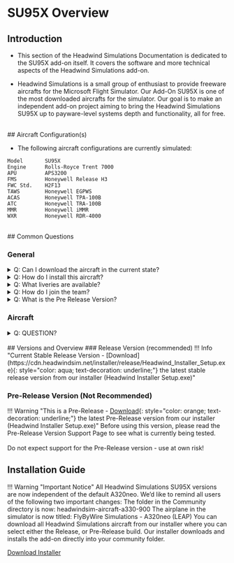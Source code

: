 # SU95X Overview

## Introduction

* This section of the Headwind Simulations Documentation is dedicated to the SU95X add-on itself. It covers the software and more technical aspects of the Headwind Simulations add-on.

* Headwind Simulations is a small group of enthusiast to provide freeware aircrafts for the Microsoft Flight Simulator. Our Add-On SU95X is one of the most downloaded aircrafts for the simulator. Our goal is to make an independent add-on project aiming to bring the Headwind Simulations SU95X up to payware-level systems depth and functionality, all for free.
<br>
## Aircraft Configuration(s)

* The following aircraft configurations are currently simulated:
```
Model       SU95X
Engine      Rolls-Royce Trent 7000
APU         APS3200
FMS         Honeywell Release H3
FWC Std.    H2F13
TAWS        Honeywell EGPWS
ACAS        Honeywell TPA-100B
ATC         Honeywell TRA-100B
MMR         Honeywell iMMR
WXR         Honeywell RDR-4000
```
<br>
## Common Questions

### General

<details>
<summary>Q: Can I download the aircraft in the current state?</summary>
Yes, see Downloads Section.
</details>

<details>
<summary>Q: How do I install this aircraft?</summary>
Visit our Installation Guide Here (insert hyper link at some point pls and ty love u.)
</details>

<details>
<summary>Q: What liveries are available?</summary>
Headwind Simulations provides our own branded livery as well as over 10 highyly detailed liverys in our livery pack found on our installer, Or alternatively download compatible liveries from Flightsim.to.
</details>

<details>
<summary>Q: How do I join the team?</summary>
Head over to the 'About Us' section and join our Discord to get started.
</details>

<details>
<summary>Q: What is the Pre Release Version?</summary>
Pre Release version include new features introduced by Headwind Simulations. Due to this some bugs/issues may occur when using our aircraft. It's important to understand that we are a small team, and that it takes time in order for us to ammend all of the bugs/issues, in order for the build to be ready for its stable release.
</details>

### Aircraft
<details>
<summary>Q: QUESTION?</summary>
ANSWER
</details>
<br>
## Versions and Overview
### Release Version (recommended)
!!! Info "Current Stable Release Version - [Download](https://cdn.headwindsim.net/installer/release/Headwind_Installer_Setup.exe){: style="color: aqua; text-decoration: underline;"} the latest stable release version from our installer (Headwind Installer Setup.exe)"

### Pre-Release Version (Not Recommended)
!!! Warning "This is a Pre-Release - [Download](https://cdn.headwindsim.net/installer/release/Headwind_Installer_Setup.exe){: style="color: orange; text-decoration: underline;"} the latest Pre-Release version from our installer (Headwind Installer Setup.exe)"
    Before using this version, please read the Pre-Release Version Support Page to see what is currently being tested. 
    <br><br>Do not expect support for the Pre-Release version - use at own risk!
<br>
## Installation Guide
!!! Warning "Important Notice" 
    All Headwind Simulations SU95X versions are now independent of the default A320neo. We’d like to remind all users of the following two important changes: The folder in the Community directory is now: headwindsim-aircraft-a330-900 The airplane in the simulator is now titled: FlyByWire Simulations - A320neo (LEAP)
You can download all Headwind Simulations aircraft from our installer where you can select either the Release, or Pre-Release build. Our installer downloads and installs the add-on directly into your community folder.

<a class="md-button" href="https://cdn.headwindsim.net/installer/release/Headwind_Installer_Setup.exe" target="new">Download Installer</a>
